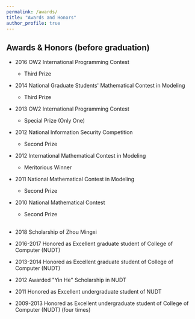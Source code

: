 ```yaml
---
permalink: /awards/
title: "Awards and Honors"
author_profile: true
---
```


## Awards & Honors (before graduation)
* 2016 OW2 International Programming Contest
	* Third Prize

* 2014 National Graduate Students' Mathematical Contest in Modeling
	* Third Prize

* 2013 OW2 International Programming Contest
	* Special Prize (Only One)

* 2012 National Information Security Competition
	* Second Prize

* 2012 International Mathematical Contest in Modeling
	* Meritorious Winner

* 2011 National Mathematical Contest in Modeling
	* Second Prize

* 2010 National Mathematical Contest
	* Second Prize

##  
* 2018 Scholarship of Zhou Mingxi 

* 2016-2017 Honored as Excellent graduate student of College of Computer (NUDT)

* 2013-2014 Honored as Excellent graduate student of College of Computer (NUDT)

* 2012 Awarded "Yin He" Scholarship in NUDT

* 2011 Honored as Excellent undergraduate student of NUDT

* 2009-2013 Honored as Excellent undergraduate student of College of Computer (NUDT) (four times)




